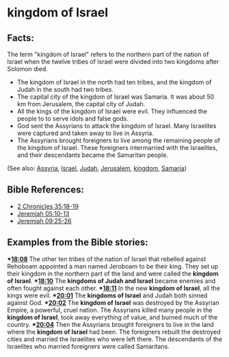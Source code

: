 # kingdom of Israel #

## Facts: ##

The term "kingdom of Israel" refers to the northern part of the nation of Israel when the twelve tribes of Israel were divided into two kingdoms after Solomon died.

* The kingdom of Israel in the north had ten tribes, and the kingdom of Judah in the south had two tribes.
* The capital city of the kingdom of Israel was Samaria. It was about 50 km from Jerusalem, the capital city of Judah.
* All the kings of the kingdom of Israel were evil. They influenced the people to  to serve idols and false gods.
* God sent the Assyrians to attack the kingdom of Israel. Many Israelites were captured and taken away to live in Assyria.
* The Assyrians brought foreigners to live among the remaining people of the kingdom of Israel. These foreigners intermarried with the Israelites, and their descendants became the Samaritan people.

(See also: [Assyria](../other/assyria.md), [Israel](../other/israel.md), [Judah](../other/kingdomofjudah.md), [Jerusalem](../other/jerusalem.md), [kingdom](../other/kingdom.md), [Samaria](../other/samaria.md))

## Bible References: ##

* [2 Chronicles 35:18-19](en/tn/2ch/help/35/18)
* [Jeremiah 05:10-13](en/tn/jer/help/05/10)
* [Jeremiah 09:25-26](en/tn/jer/help/09/25)

## Examples from the Bible stories: ##

  __*[18:08](en/tn/obs/help/18/08)__ The other ten tribes of the nation of Israel that rebelled against Rehoboam appointed a man named Jeroboam to be their king. They set up their kingdom in the northern part of the land and were called the __kingdom of Israel__.
  __*[18:10](en/tn/obs/help/18/10)__ The __kingdoms of Judah and Israel__ became enemies and often fought against each other.
  __*[18:11](en/tn/obs/help/18/11)__ In the new __kingdom of Israel__, all the kings were evil.
  __*[20:01](en/tn/obs/help/20/01)__ The __kingdoms of Israel__ and Judah both sinned against God.
  __*[20:02](en/tn/obs/help/20/02)__ The __kingdom of Israel__ was destroyed by the Assyrian Empire, a powerful, cruel nation. The Assyrians killed many people in the __kingdom of Israel__, took away everything of value, and burned much of the country.
  __*[20:04](en/tn/obs/help/20/04)__ Then the Assyrians brought foreigners to live in the land where the __kingdom of Israel__ had been. The foreigners rebuilt the destroyed cities and married the Israelites who were left there. The descendants of the Israelites who married foreigners were called Samaritans.